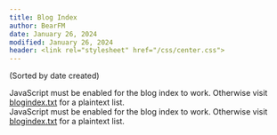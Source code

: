 ```yaml
---
title: Blog Index
author: BearFM
date: January 26, 2024
modified: January 26, 2024
header: <link rel="stylesheet" href="/css/center.css">
---
```


(Sorted by date created)

<div id="latestPost">
    JavaScript must be enabled for the blog index to work. Otherwise visit <a href="/blogindex.txt">blogindex.txt</a> for a plaintext list.
</div>


<div id="blogIndex">
    JavaScript must be enabled for the blog index to work. Otherwise visit <a href="/blogindex.txt">blogindex.txt</a> for a plaintext list.
</div>

[<script type="text/javascript" src="/blogIndex.min.js"></script>](blogIndex.min.js)
[<script type="text/javascript">blogIndex();</script>]()